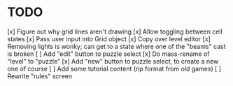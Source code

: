 # TODO
[x] Figure out why grid lines aren't drawing
[x] Allow toggling between cell states
[x] Pass user input into Grid object
[x] Copy over level editor
[x] Removing lights is wonky; can get to a state where one of the "beams" cast is broken
[ ] Add "edit" button to puzzle select
[x] Do mass-rename of "level" to "puzzle"
[x] Add "new" button to puzzle select, to create a new one of course
[ ] Add some tutorial content (rip format from old games)
[ ] Rewrite "rules" screen
